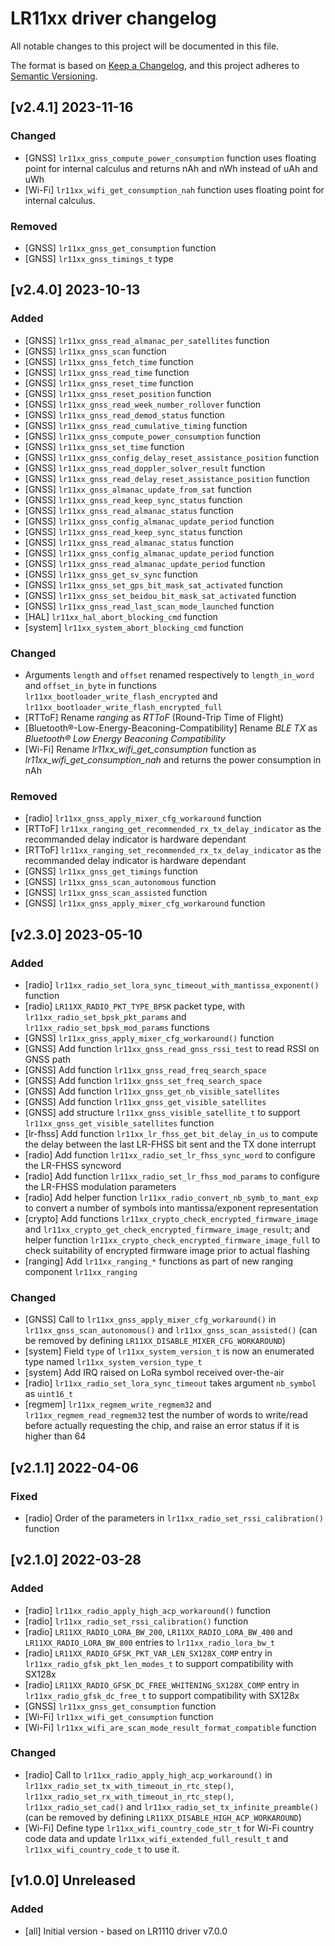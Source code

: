 # LR11xx driver changelog

All notable changes to this project will be documented in this file.

The format is based on [Keep a Changelog](https://keepachangelog.com/en/1.0.0/), and this project adheres to [Semantic Versioning](https://semver.org/spec/v2.0.0.html).

## [v2.4.1] 2023-11-16

### Changed

- [GNSS] `lr11xx_gnss_compute_power_consumption` function uses floating point for internal calculus and returns nAh and nWh instead of uAh and uWh
- [Wi-Fi] `lr11xx_wifi_get_consumption_nah` function uses floating point for internal calculus.

### Removed

- [GNSS] `lr11xx_gnss_get_consumption` function
- [GNSS] `lr11xx_gnss_timings_t` type

## [v2.4.0] 2023-10-13

### Added

- [GNSS] `lr11xx_gnss_read_almanac_per_satellites` function
- [GNSS] `lr11xx_gnss_scan` function
- [GNSS] `lr11xx_gnss_fetch_time` function
- [GNSS] `lr11xx_gnss_read_time` function
- [GNSS] `lr11xx_gnss_reset_time` function
- [GNSS] `lr11xx_gnss_reset_position` function
- [GNSS] `lr11xx_gnss_read_week_number_rollover` function
- [GNSS] `lr11xx_gnss_read_demod_status` function
- [GNSS] `lr11xx_gnss_read_cumulative_timing` function
- [GNSS] `lr11xx_gnss_compute_power_consumption` function
- [GNSS] `lr11xx_gnss_set_time` function
- [GNSS] `lr11xx_gnss_config_delay_reset_assistance_position` function
- [GNSS] `lr11xx_gnss_read_doppler_solver_result` function
- [GNSS] `lr11xx_gnss_read_delay_reset_assistance_position` function
- [GNSS] `lr11xx_gnss_almanac_update_from_sat` function
- [GNSS] `lr11xx_gnss_read_keep_sync_status` function
- [GNSS] `lr11xx_gnss_read_almanac_status` function
- [GNSS] `lr11xx_gnss_config_almanac_update_period` function
- [GNSS] `lr11xx_gnss_read_keep_sync_status` function
- [GNSS] `lr11xx_gnss_read_almanac_status` function
- [GNSS] `lr11xx_gnss_config_almanac_update_period` function
- [GNSS] `lr11xx_gnss_read_almanac_update_period` function
- [GNSS] `lr11xx_gnss_get_sv_sync` function
- [GNSS] `lr11xx_gnss_set_gps_bit_mask_sat_activated` function
- [GNSS] `lr11xx_gnss_set_beidou_bit_mask_sat_activated` function
- [GNSS] `lr11xx_gnss_read_last_scan_mode_launched` function
- [HAL] `lr11xx_hal_abort_blocking_cmd` function
- [system] `lr11xx_system_abort_blocking_cmd` function

### Changed

- Arguments `length` and `offset` renamed respectively to `length_in_word` and `offset_in_byte` in functions `lr11xx_bootloader_write_flash_encrypted` and `lr11xx_bootloader_write_flash_encrypted_full`
- [RTToF] Rename *ranging* as *RTToF* (Round-Trip Time of Flight)
- [Bluetooth®-Low-Energy-Beaconing-Compatibility] Rename *BLE TX* as *Bluetooth® Low Energy Beaconing Compatibility*
- [Wi-Fi] Rename *lr11xx_wifi_get_consumption* function as *lr11xx_wifi_get_consumption_nah* and returns the power consumption in nAh

### Removed

- [radio] `lr11xx_gnss_apply_mixer_cfg_workaround` function
- [RTToF] `lr11xx_ranging_get_recommended_rx_tx_delay_indicator` as the recommanded delay indicator is hardware dependant
- [RTToF] `lr11xx_ranging_set_recommended_rx_tx_delay_indicator` as the recommanded delay indicator is hardware dependant
- [GNSS] `lr11xx_gnss_get_timings` function
- [GNSS] `lr11xx_gnss_scan_autonomous` function
- [GNSS] `lr11xx_gnss_scan_assisted` function
- [GNSS] `lr11xx_gnss_apply_mixer_cfg_workaround` function

## [v2.3.0] 2023-05-10

### Added

* [radio] `lr11xx_radio_set_lora_sync_timeout_with_mantissa_exponent()` function
* [radio] `LR11XX_RADIO_PKT_TYPE_BPSK` packet type, with `lr11xx_radio_set_bpsk_pkt_params` and `lr11xx_radio_set_bpsk_mod_params` functions
* [GNSS] `lr11xx_gnss_apply_mixer_cfg_workaround()` function
* [GNSS] Add function `lr11xx_gnss_read_gnss_rssi_test` to read RSSI on GNSS path
* [GNSS] Add function `lr11xx_gnss_read_freq_search_space`
* [GNSS] Add function `lr11xx_gnss_set_freq_search_space`
* [GNSS] Add function `lr11xx_gnss_get_nb_visible_satellites`
* [GNSS] Add function `lr11xx_gnss_get_visible_satellites`
* [GNSS] add structure `lr11xx_gnss_visible_satellite_t` to support `lr11xx_gnss_get_visible_satellites` function
* [lr-fhss] Add function `lr11xx_lr_fhss_get_bit_delay_in_us` to compute the delay between the last LR-FHSS bit sent and the TX done interrupt
* [radio] Add function `lr11xx_radio_set_lr_fhss_sync_word` to configure the LR-FHSS syncword
* [radio] Add function `lr11xx_radio_set_lr_fhss_mod_params` to configure the LR-FHSS modulation parameters
* [radio] Add helper function `lr11xx_radio_convert_nb_symb_to_mant_exp` to convert a number of symbols into mantissa/exponent representation
* [crypto] Add functions  `lr11xx_crypto_check_encrypted_firmware_image` and `lr11xx_crypto_get_check_encrypted_firmware_image_result`; and helper function `lr11xx_crypto_check_encrypted_firmware_image_full` to check suitability of encrypted firmware image prior to actual flashing
* [ranging] Add `lr11xx_ranging_*` functions as part of new ranging component `lr11xx_ranging`

### Changed

* [GNSS] Call to `lr11xx_gnss_apply_mixer_cfg_workaround()` in `lr11xx_gnss_scan_autonomous()` and `lr11xx_gnss_scan_assisted()` (can be removed by defining `LR11XX_DISABLE_MIXER_CFG_WORKAROUND`)
* [system] Field `type` of `lr11xx_system_version_t` is now an enumerated type named `lr11xx_system_version_type_t`
* [system] Add IRQ raised on LoRa symbol received over-the-air
* [radio] `lr11xx_radio_set_lora_sync_timeout` takes argument `nb_symbol` as `uint16_t`
* [regmem] `lr11xx_regmem_write_regmem32` and `lr11xx_regmem_read_regmem32` test the number of words to write/read before actually requesting the chip, and raise an error status if it is higher than 64

## [v2.1.1] 2022-04-06

### Fixed

* [radio] Order of the parameters in `lr11xx_radio_set_rssi_calibration()` function

## [v2.1.0] 2022-03-28

### Added

* [radio] `lr11xx_radio_apply_high_acp_workaround()` function
* [radio] `lr11xx_radio_set_rssi_calibration()` function
* [radio] `LR11XX_RADIO_LORA_BW_200`, `LR11XX_RADIO_LORA_BW_400` and `LR11XX_RADIO_LORA_BW_800` entries to `lr11xx_radio_lora_bw_t`
* [radio] `LR11XX_RADIO_GFSK_PKT_VAR_LEN_SX128X_COMP` entry in `lr11xx_radio_gfsk_pkt_len_modes_t` to support compatibility with SX128x
* [radio] `LR11XX_RADIO_GFSK_DC_FREE_WHITENING_SX128X_COMP` entry in `lr11xx_radio_gfsk_dc_free_t` to support compatibility with SX128x
* [GNSS] `lr11xx_gnss_get_consumption` function
* [Wi-Fi] `lr11xx_wifi_get_consumption` function
* [Wi-Fi] `lr11xx_wifi_are_scan_mode_result_format_compatible` function

### Changed

* [radio] Call to `lr11xx_radio_apply_high_acp_workaround()` in `lr11xx_radio_set_tx_with_timeout_in_rtc_step()`, `lr11xx_radio_set_rx_with_timeout_in_rtc_step()`, `lr11xx_radio_set_cad()` and `lr11xx_radio_set_tx_infinite_preamble()` (can be removed by defining `LR11XX_DISABLE_HIGH_ACP_WORKAROUND`)
* [Wi-Fi] Define type `lr11xx_wifi_country_code_str_t` for Wi-Fi country code data and update `lr11xx_wifi_extended_full_result_t` and `lr11xx_wifi_country_code_t` to use it.

## [v1.0.0] Unreleased

### Added

* [all] Initial version - based on LR1110 driver v7.0.0
